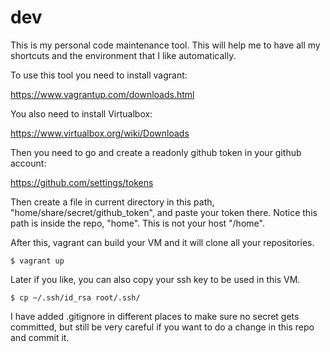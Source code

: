 # dev
This is my personal code maintenance tool. This will help me to have all my shortcuts and the environment that I like automatically.

To use this tool you need to install vagrant:

https://www.vagrantup.com/downloads.html

You also need to install Virtualbox:

https://www.virtualbox.org/wiki/Downloads

Then you need to go and create a readonly github token in your github account:

https://github.com/settings/tokens

Then create a file in current directory in this path, "home/share/secret/github_token", and paste your token there.
Notice this path is inside the repo, "home". This is not your host "/home".

After this, vagrant can build your VM and it will clone all your repositories.

```$ vagrant up```

Later if you like, you can also copy your ssh key to be used in this VM.

```$ cp ~/.ssh/id_rsa root/.ssh/```

I have added .gitignore in different places to make sure no secret gets committed, but still be very careful if you want to do a change in this repo and commit it.
